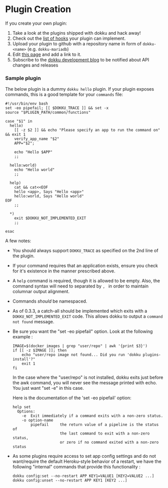 # Plugin Creation

If you create your own plugin:

1. Take a look at the plugins shipped with dokku and hack away!
2. Check out the [list of hooks](http://progrium.viewdocs.io/dokku/development/pluginhooks) your plugin can implement.
3. Upload your plugin to github with a repository name in form of `dokku-<name>` (e.g. `dokku-mariadb`)
4. Edit [this page](http://progrium.viewdocs.io/dokku/plugins) and add a link to it.
5. Subscribe to the [dokku development blog](http://progrium.com) to be notified about API changes and releases

### Sample plugin

The below plugin is a dummy `dokku hello` plugin. If your plugin exposes commands, this is a good template for your `commands` file:

```shell
#!/usr/bin/env bash
set -eo pipefail; [[ $DOKKU_TRACE ]] && set -x
source "$PLUGIN_PATH/common/functions"

case "$1" in
  hello)
    [[ -z $2 ]] && echo "Please specify an app to run the command on" && exit 1
    verify_app_name "$2"
    APP="$2";

    echo "Hello $APP"
    ;;

  hello:world)
    echo "Hello world"
    ;;

  help)
    cat && cat<<EOF
    hello <app>, Says "Hello <app>"
    hello:world, Says "Hello world"
EOF
    ;;

  *)
    exit $DOKKU_NOT_IMPLEMENTED_EXIT
    ;;

esac
```

A few notes:

- You should always support `DOKKU_TRACE` as specified on the 2nd line of the plugin.
- If your command requires that an application exists, ensure you check for it's existence in the manner prescribed above.
- A `help` command is required, though it is allowed to be empty. Also, the command syntax will need to separated by `, ` in order to maintain columnar output alignment.
- Commands *should* be namespaced.
- As of 0.3.3, a catch-all should be implemented which exits with a `DOKKU_NOT_IMPLEMENTED_EXIT` code. This allows dokku to output a `command not found` message.
- Be sure you want the "set -eo pipefail" option. Look at the following example :

    ```shell
    IMAGE=$(docker images | grep "user/repo" | awk '{print $3}')
    if [[ -z $IMAGE ]]; then
        echo "user/repo image not found... Did you run 'dokku plugins-install'?"
        exit 1
    fi
    ```

  In the case where the "user/repo" is not installed, dokku exits just before the awk command,
  you will never see the message printed with echo. You just want "set -e" in this case.

  Here is the documentation of the 'set -eo pipefail' option:
  ```
  help set
    Options:
      -e  Exit immediately if a command exits with a non-zero status.
      -o option-name
          pipefail     the return value of a pipeline is the status of
                       the last command to exit with a non-zero status,
                       or zero if no command exited with a non-zero status
  ```
- As some plugins require access to set app config settings and do not want/require the default Heroku-style behavior of a restart, we have the following "internal" commands that provide this functionality :

  ```shell
  dokku config:set --no-restart APP KEY1=VALUE1 [KEY2=VALUE2 ...]
  dokku config:unset --no-restart APP KEY1 [KEY2 ...]
  ```
